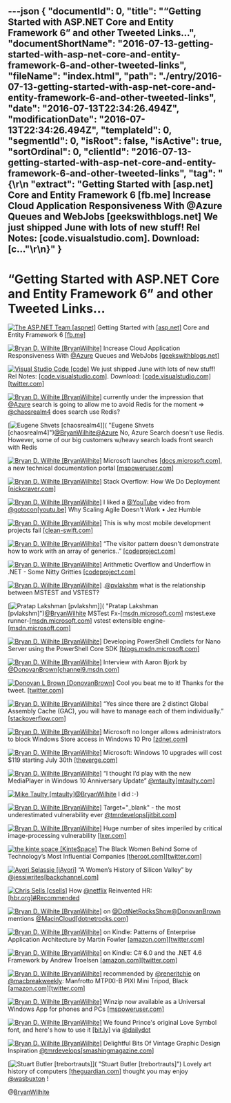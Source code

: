 ---json
{
  "documentId": 0,
  "title": "“Getting Started with ASP.NET Core and Entity Framework 6” and other Tweeted Links…",
  "documentShortName": "2016-07-13-getting-started-with-asp-net-core-and-entity-framework-6-and-other-tweeted-links",
  "fileName": "index.html",
  "path": "./entry/2016-07-13-getting-started-with-asp-net-core-and-entity-framework-6-and-other-tweeted-links",
  "date": "2016-07-13T22:34:26.494Z",
  "modificationDate": "2016-07-13T22:34:26.494Z",
  "templateId": 0,
  "segmentId": 0,
  "isRoot": false,
  "isActive": true,
  "sortOrdinal": 0,
  "clientId": "2016-07-13-getting-started-with-asp-net-core-and-entity-framework-6-and-other-tweeted-links",
  "tag": "{\r\n  \"extract\": \"Getting Started with [asp.net] Core and Entity Framework 6 [fb.me] Increase Cloud Application Responsiveness With @Azure Queues and WebJobs [geekswithblogs.net] We just shipped June with lots of new stuff! Rel Notes: [code.visualstudio.com]. Download: [c...\"\r\n}"
}
---

# “Getting Started with ASP.NET Core and Entity Framework 6” and other Tweeted Links…

[<img alt="The ASP.NET Team [aspnet]" src="https://songhay.blob.core.windows.net/shared-social-twitter/aspnet.png">](http://t.co/26wueUGo2K "The ASP.NET Team [aspnet]") Getting Started with [[asp.net]](http://ASP.NET) Core and Entity Framework 6 [[fb.me]](http://fb.me/5xXoc2mqU)

[<img alt="Bryan D. Wilhite [BryanWilhite]" src="https://songhay.blob.core.windows.net/shared-social-twitter/BryanWilhite.jpeg">](http://t.co/UNdqV0Z1zz "Bryan D. Wilhite [BryanWilhite]") Increase Cloud Application Responsiveness With [@Azure](http://twitter.com/Azure) Queues and WebJobs [[geekswithblogs.net]](http://geekswithblogs.net/tmurphy/archive/2016/05/03/increase-cloud-application-responsiveness-with-azure-queues-and-webjobs.aspx)

[<img alt="Visual Studio Code [code]" src="https://songhay.blob.core.windows.net/shared-social-twitter/code.png">](http://t.co/MKVKzC9vu1 "Visual Studio Code [code]") We just shipped June with lots of new stuff! Rel Notes: [[code.visualstudio.com]](https://code.visualstudio.com/Updates). Download: [[code.visualstudio.com]](https://code.visualstudio.com/Download)[[twitter.com]](http://twitter.com/code/status/751181199372984320/photo/1)

[<img alt="Bryan D. Wilhite [BryanWilhite]" src="https://songhay.blob.core.windows.net/shared-social-twitter/BryanWilhite.jpeg">](http://t.co/UNdqV0Z1zz "Bryan D. Wilhite [BryanWilhite]") currently under the impression that [@Azure](http://twitter.com/Azure) search is going to allow me to avoid Redis for the moment =&gt; [@chaosrealm4](http://twitter.com/chaosrealm4) does search use Redis?

[<img alt="Eugene Shvets [chaosrealm4]" src="https://songhay.blob.core.windows.net/shared-social-twitter/chaosrealm4.jpeg">]( "Eugene Shvets [chaosrealm4]")[@BryanWilhite](http://twitter.com/BryanWilhite)[@Azure](http://twitter.com/Azure) No, Azure Search doesn't use Redis. However, some of our big customers w/heavy search loads front search with Redis

[<img alt="Bryan D. Wilhite [BryanWilhite]" src="https://songhay.blob.core.windows.net/shared-social-twitter/BryanWilhite.jpeg">](http://t.co/UNdqV0Z1zz "Bryan D. Wilhite [BryanWilhite]") Microsoft launches [[docs.microsoft.com]](http://docs.microsoft.com), a new technical documentation portal [[mspoweruser.com]](http://mspoweruser.com/microsoft-launches-docs-microsoft-com-a-new-technical-documentation-portal/)

[<img alt="Bryan D. Wilhite [BryanWilhite]" src="https://songhay.blob.core.windows.net/shared-social-twitter/BryanWilhite.jpeg">](http://t.co/UNdqV0Z1zz "Bryan D. Wilhite [BryanWilhite]") Stack Overflow: How We Do Deployment [[nickcraver.com]](http://nickcraver.com/blog/2016/05/03/stack-overflow-how-we-do-deployment-2016-edition/)

[<img alt="Bryan D. Wilhite [BryanWilhite]" src="https://songhay.blob.core.windows.net/shared-social-twitter/BryanWilhite.jpeg">](http://t.co/UNdqV0Z1zz "Bryan D. Wilhite [BryanWilhite]") I liked a [@YouTube](http://twitter.com/YouTube) video from [@gotocon](http://twitter.com/gotocon)[[youtu.be]](http://youtu.be/2zYxWEZ0gYg?a) Why Scaling Agile Doesn't Work • Jez Humble

[<img alt="Bryan D. Wilhite [BryanWilhite]" src="https://songhay.blob.core.windows.net/shared-social-twitter/BryanWilhite.jpeg">](http://t.co/UNdqV0Z1zz "Bryan D. Wilhite [BryanWilhite]") This is why most mobile development projects fail [[clean-swift.com]](http://clean-swift.com/mobile-development-projects-fail/)

[<img alt="Bryan D. Wilhite [BryanWilhite]" src="https://songhay.blob.core.windows.net/shared-social-twitter/BryanWilhite.jpeg">](http://t.co/UNdqV0Z1zz "Bryan D. Wilhite [BryanWilhite]") “The visitor pattern doesn't demonstrate how to work with an array of generics..” [[codeproject.com]](http://www.codeproject.com/Articles/1097830/Down-the-Rabbit-Hole-with-Array-of-Generics)

[<img alt="Bryan D. Wilhite [BryanWilhite]" src="https://songhay.blob.core.windows.net/shared-social-twitter/BryanWilhite.jpeg">](http://t.co/UNdqV0Z1zz "Bryan D. Wilhite [BryanWilhite]") Arithmetic Overflow and Underflow in .NET - Some Nitty Gritties [[codeproject.com]](http://www.codeproject.com/Articles/1097872/Arithmetic-Overflow-and-Underflow-in-Net-Some-knit)

[<img alt="Bryan D. Wilhite [BryanWilhite]" src="https://songhay.blob.core.windows.net/shared-social-twitter/BryanWilhite.jpeg">](http://t.co/UNdqV0Z1zz "Bryan D. Wilhite [BryanWilhite]") .[@pvlakshm](http://twitter.com/pvlakshm) what is the relationship between MSTEST and VSTEST?

[<img alt="Pratap Lakshman [pvlakshm]" src="https://songhay.blob.core.windows.net/shared-social-twitter/pvlakshm.jpeg">]( "Pratap Lakshman [pvlakshm]")[@BryanWilhite](http://twitter.com/BryanWilhite) MSTest Fx-[[msdn.microsoft.com]](https://msdn.microsoft.com/en-us/library/ms243147(v=vs.90).aspx) mstest.exe runner-[[msdn.microsoft.com]](https://msdn.microsoft.com/en-us/library/ms182489.aspx) vstest extensible engine-[[msdn.microsoft.com]](https://msdn.microsoft.com/en-us/library/jj155796.aspx)

[<img alt="Bryan D. Wilhite [BryanWilhite]" src="https://songhay.blob.core.windows.net/shared-social-twitter/BryanWilhite.jpeg">](http://t.co/UNdqV0Z1zz "Bryan D. Wilhite [BryanWilhite]") Developing PowerShell Cmdlets for Nano Server using the PowerShell Core SDK [[blogs.msdn.microsoft.com]](https://blogs.msdn.microsoft.com/powershell/2016/05/04/developing-powershell-cmdlets-for-nano-server-using-the-powershell-core-sdk/)

[<img alt="Bryan D. Wilhite [BryanWilhite]" src="https://songhay.blob.core.windows.net/shared-social-twitter/BryanWilhite.jpeg">](http://t.co/UNdqV0Z1zz "Bryan D. Wilhite [BryanWilhite]") Interview with Aaron Bjork by [@DonovanBrown](http://twitter.com/DonovanBrown)[[channel9.msdn.com]](https://channel9.msdn.com/Blogs/DevOps-Interviews/Interview-with-Aaron-Bjork)

[<img alt="Donovan L Brown [DonovanBrown]" src="https://songhay.blob.core.windows.net/shared-social-twitter/DonovanBrown.jpg">](http://t.co/jxoYdoS05R "Donovan L Brown [DonovanBrown]") Cool you beat me to it! Thanks for the tweet. [[twitter.com]](https://twitter.com/BryanWilhite/status/747853254055256064)

[<img alt="Bryan D. Wilhite [BryanWilhite]" src="https://songhay.blob.core.windows.net/shared-social-twitter/BryanWilhite.jpeg">](http://t.co/UNdqV0Z1zz "Bryan D. Wilhite [BryanWilhite]") “Yes since there are 2 distinct Global Assembly Cache (GAC), you will have to manage each of them individually.” [[stackoverflow.com]](http://stackoverflow.com/a/2660366/22944?stw=2)

[<img alt="Bryan D. Wilhite [BryanWilhite]" src="https://songhay.blob.core.windows.net/shared-social-twitter/BryanWilhite.jpeg">](http://t.co/UNdqV0Z1zz "Bryan D. Wilhite [BryanWilhite]") Microsoft no longer allows administrators to block Windows Store access in Windows 10 Pro [[zdnet.com]](http://www.zdnet.com/article/microsoft-no-longer-allows-administrators-to-block-windows-store-access-in-windows-10-pro/)

[<img alt="Bryan D. Wilhite [BryanWilhite]" src="https://songhay.blob.core.windows.net/shared-social-twitter/BryanWilhite.jpeg">](http://t.co/UNdqV0Z1zz "Bryan D. Wilhite [BryanWilhite]") Microsoft: Windows 10 upgrades will cost $119 starting July 30th [[theverge.com]](http://www.theverge.com/2016/5/5/11595952/microsoft-windows-10-upgrade-price-reminder)

[<img alt="Bryan D. Wilhite [BryanWilhite]" src="https://songhay.blob.core.windows.net/shared-social-twitter/BryanWilhite.jpeg">](http://t.co/UNdqV0Z1zz "Bryan D. Wilhite [BryanWilhite]") “I thought I’d play with the new MediaPlayer in Windows 10 Anniversary Update” [@mtaulty](http://twitter.com/mtaulty)[[mtaulty.com]](https://mtaulty.com/2016/06/23/windows-10-anniversary-update-fun-with-composition-and-video/)

[<img alt="Mike Taulty [mtaulty]" src="https://songhay.blob.core.windows.net/shared-social-twitter/mtaulty.jpg">](http://t.co/Bad6W5NR5H "Mike Taulty [mtaulty]")[@BryanWilhite](http://twitter.com/BryanWilhite) I did :-)

[<img alt="Bryan D. Wilhite [BryanWilhite]" src="https://songhay.blob.core.windows.net/shared-social-twitter/BryanWilhite.jpeg">](http://t.co/UNdqV0Z1zz "Bryan D. Wilhite [BryanWilhite]") Target="_blank" - the most underestimated vulnerability ever [@tmrdevelops](http://twitter.com/tmrdevelops)[[jitbit.com]](https://www.jitbit.com/alexblog/256-targetblank---the-most-underestimated-vulnerability-ever/)

[<img alt="Bryan D. Wilhite [BryanWilhite]" src="https://songhay.blob.core.windows.net/shared-social-twitter/BryanWilhite.jpeg">](http://t.co/UNdqV0Z1zz "Bryan D. Wilhite [BryanWilhite]") Huge number of sites imperiled by critical image-processing vulnerability [[lxer.com]](http://lxer.com/module/newswire/ext_link.php?rid=229028)

[<img alt="the kinte space [KinteSpace]" src="https://songhay.blob.core.windows.net/shared-social-twitter/KinteSpace.png">](http://t.co/s5roAXuR0y "the kinte space [KinteSpace]") The Black Women Behind Some of Technology’s Most Influential Companies [[theroot.com]](http://www.theroot.com/articles/culture/2016/04/the_black_women_behind_some_of_technology_s_most_influential_companies.html?platform=hootsuite)[[twitter.com]](http://twitter.com/KinteSpace/status/724772476446597120/photo/1)

[<img alt="Ayori Selassie [iAyori]" src="https://songhay.blob.core.windows.net/shared-social-twitter/iAyori.jpeg">](https://t.co/u3cm0aujQO "Ayori Selassie [iAyori]") “A Women’s History of Silicon Valley” by [@jessiwrites](http://twitter.com/jessiwrites)[[backchannel.com]](https://backchannel.com/a-womens-history-of-silicon-valley-feea9279d88a)

[<img alt="Chris Sells [csells]" src="https://songhay.blob.core.windows.net/shared-social-twitter/csells.jpg">](http://t.co/9rL4Xj9Y9v "Chris Sells [csells]") How [@netflix](http://twitter.com/netflix) Reinvented HR: [[hbr.org]](https://hbr.org/2014/01/how-netflix-reinvented-hr/ar/pr)[#Recommended](http://twitter.com/search?q=%23Recommended)

[<img alt="Bryan D. Wilhite [BryanWilhite]" src="https://songhay.blob.core.windows.net/shared-social-twitter/BryanWilhite.jpeg">](http://t.co/UNdqV0Z1zz "Bryan D. Wilhite [BryanWilhite]") on [@DotNetRocksShow](http://twitter.com/DotNetRocksShow)[@DonovanBrown](http://twitter.com/DonovanBrown) mentions [@MacinCloud](http://twitter.com/MacinCloud)[[dotnetrocks.com]](http://www.dotnetrocks.com/?show=1290)

[<img alt="Bryan D. Wilhite [BryanWilhite]" src="https://songhay.blob.core.windows.net/shared-social-twitter/BryanWilhite.jpeg">](http://t.co/UNdqV0Z1zz "Bryan D. Wilhite [BryanWilhite]") on Kindle: Patterns of Enterprise Application Architecture by Martin Fowler [[amazon.com]](http://www.amazon.com/Enterprise-Application-Architecture-Addison-Wesley-Signature-ebook/dp/B008OHVDFM%3FSubscriptionId%3D1SW6D7X6ZXXR92KVX0G2%26tag%3Dthekintespacec00%26linkCode%3Dxm2%26camp%3D2025%26creative%3D165953%26creativeASIN%3DB008OHVDFM)[[twitter.com]](http://twitter.com/BryanWilhite/status/727689206735069188/photo/1)

[<img alt="Bryan D. Wilhite [BryanWilhite]" src="https://songhay.blob.core.windows.net/shared-social-twitter/BryanWilhite.jpeg">](http://t.co/UNdqV0Z1zz "Bryan D. Wilhite [BryanWilhite]") on Kindle: C# 6.0 and the .NET 4.6 Framework by Andrew Troelsen [[amazon.com]](http://www.amazon.com/C-6-0-NET-4-6-Framework-ebook/dp/B015XFLAF0%3FSubscriptionId%3D1SW6D7X6ZXXR92KVX0G2%26tag%3Dthekintespacec00%26linkCode%3Dxm2%26camp%3D2025%26creative%3D165953%26creativeASIN%3DB015XFLAF0)[[twitter.com]](http://twitter.com/BryanWilhite/status/727690253155241984/photo/1)

[<img alt="Bryan D. Wilhite [BryanWilhite]" src="https://songhay.blob.core.windows.net/shared-social-twitter/BryanWilhite.jpeg">](http://t.co/UNdqV0Z1zz "Bryan D. Wilhite [BryanWilhite]") recommended by [@reneritchie](http://twitter.com/reneritchie) on [@macbreakweekly](http://twitter.com/macbreakweekly): Manfrotto MTPIXI-B PIXI Mini Tripod, Black [[amazon.com]](http://www.amazon.com/Manfrotto-MTPIXI-B-PIXI-Tripod-Black/dp/B00D76RNLS%3Fpsc%3D1%26SubscriptionId%3D1SW6D7X6ZXXR92KVX0G2%26tag%3Dthekintespacec00%26linkCode%3Dxm2%26camp%3D2025%26creative%3D165953%26creativeASIN%3DB00D76RNLS)[[twitter.com]](http://twitter.com/BryanWilhite/status/727699174125228032/photo/1)

[<img alt="Bryan D. Wilhite [BryanWilhite]" src="https://songhay.blob.core.windows.net/shared-social-twitter/BryanWilhite.jpeg">](http://t.co/UNdqV0Z1zz "Bryan D. Wilhite [BryanWilhite]") Winzip now available as a Universal Windows App for phones and PCs [[mspoweruser.com]](http://mspoweruser.com/winzip-now-available-universal-windows-app-phones-pcs/)

[<img alt="Bryan D. Wilhite [BryanWilhite]" src="https://songhay.blob.core.windows.net/shared-social-twitter/BryanWilhite.jpeg">](http://t.co/UNdqV0Z1zz "Bryan D. Wilhite [BryanWilhite]") We found Prince's original Love Symbol font, and here's how to use it [[bit.ly]](http://bit.ly/1T3Bh6m) via [@dailydot](http://twitter.com/dailydot)

[<img alt="Bryan D. Wilhite [BryanWilhite]" src="https://songhay.blob.core.windows.net/shared-social-twitter/BryanWilhite.jpeg">](http://t.co/UNdqV0Z1zz "Bryan D. Wilhite [BryanWilhite]") Delightful Bits Of Vintage Graphic Design Inspiration [@tmrdevelops](http://twitter.com/tmrdevelops)[[smashingmagazine.com]](https://www.smashingmagazine.com/2016/05/delightful-bits-of-vintage-graphic-design-inspiration/)

[<img alt="Stuart Butler [trebortrauts]" src="https://songhay.blob.core.windows.net/shared-social-twitter/trebortrauts.jpg">]( "Stuart Butler [trebortrauts]") Lovely art history of computers [[theguardian.com]](https://www.theguardian.com/technology/2016/may/29/early-computers-design-apple-docubyte-photography) thought you may enjoy [@wasbuxton](http://twitter.com/wasbuxton) !

@[BryanWilhite](https://twitter.com/BryanWilhite)
